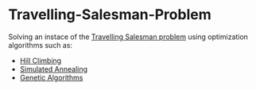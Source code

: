 # Travelling-Salesman-Problem
Solving an instace of the [Travelling Salesman problem](https://en.wikipedia.org/wiki/Travelling_salesman_problem) using optimization algorithms such as:

*    [Hill Climbing](https://en.wikipedia.org/wiki/Hill_climbing)
*    [Simulated Annealing](https://en.wikipedia.org/wiki/Simulated_annealing)
*    [Genetic Algorithms](https://en.wikipedia.org/wiki/Genetic_algorithm)
